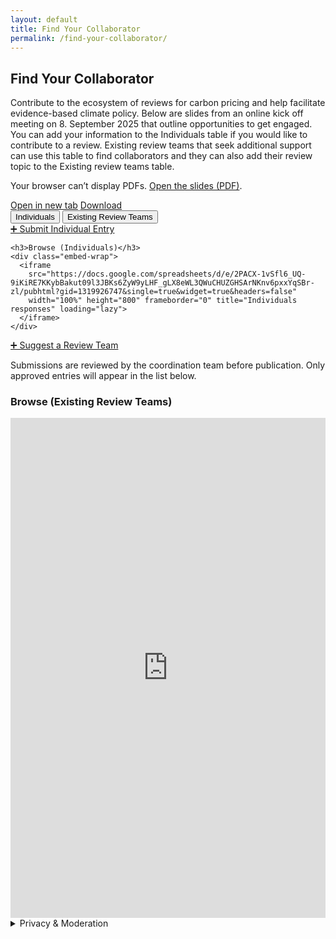 ```yaml
---
layout: default
title: Find Your Collaborator
permalink: /find-your-collaborator/
---
```


<section class="fycollab">
  <h2>Find Your Collaborator</h2>
  <p>Contribute to the ecosystem of reviews for carbon pricing and help facilitate evidence-based climate policy. Below are slides from an online kick off meeting on 8. September 2025 that outline opportunities to get engaged. You can add your information to the Individuals table if you would like to contribute to a review. Existing review teams that seek additional support can use this table to find collaborators and they can also add their review topic to the Existing review teams table.</p>

  <!-- SLIDE DECK (PDF) -->
<div class="slide-wrap">
  <div class="slide-aspect">
    <object
      data="{{ '/assets/slides/contributing.pdf#page=1&zoom=page-fit&toolbar=0&navpanes=0' | relative_url }}"
      type="application/pdf"
      aria-label="Contributing to the ecosystem of reviews - slide deck">
      <p>Your browser can’t display PDFs. <a href="{{ '/assets/slides/contributing.pdf' | relative_url }}" target="_blank" rel="noopener">Open the slides (PDF)</a>.</p>
    </object>
  </div>

  <!-- Optional quick actions -->
  <div class="slide-actions">
    <a class="btn" href="{{ '/assets/slides/contributing.pdf' | relative_url }}" target="_blank" rel="noopener">Open in new tab</a>
    <a class="btn ghost" href="{{ '/assets/slides/contributing.pdf' | relative_url }}" download>Download</a>
  </div>
</div>

  <div class="tabs">
    <button class="tab-btn active" data-target="#tab-individuals">Individuals</button>
    <button class="tab-btn" data-target="#tab-teams">Existing Review Teams</button>
  </div>

  <!-- INDIVIDUALS TAB -->
  <div id="tab-individuals" class="tab-panel active">
    <div class="cta">
      <a class="btn" href="https://docs.google.com/forms/d/e/1FAIpQLSdk3hVpg7Xika-25qbiVxPHvIURtBxer2eHI7tvnoiahlWE9w/viewform" target="_blank" rel="noopener">➕ Submit Individual Entry</a>
    </div>

    <h3>Browse (Individuals)</h3>
    <div class="embed-wrap">
      <iframe
        src="https://docs.google.com/spreadsheets/d/e/2PACX-1vSfl6_UQ-9iKiRE7KKybBakut09l3JBKs6ZyW9yLHF_gLX8eWL3QWuCHUZGHSArNKnv6pxxYqSBr-zl/pubhtml?gid=1319926747&single=true&widget=true&headers=false"
        width="100%" height="800" frameborder="0" title="Individuals responses" loading="lazy">
      </iframe>
    </div>
  </div>

<!-- TEAMS TAB -->
<div id="tab-teams" class="tab-panel">
  <div class="cta">
    <a class="btn" href="https://docs.google.com/forms/d/e/1FAIpQLSfkB3p6XHlIfSkKmkUlERPZfphFM6U3jwWs07GpFv0NRxmN1A/viewform" target="_blank" rel="noopener">➕ Suggest a Review Team</a>
    <p class="note">
      Submissions are reviewed by the coordination team before publication.  
      Only approved entries will appear in the list below.
    </p>
  </div>

  <h3>Browse (Existing Review Teams)</h3>
  <div class="embed-wrap">
    <iframe
      src="https://docs.google.com/spreadsheets/d/e/2PACX-1vRRic6UZPRcVK2qTsxcA-x6cuayZCfsoPhaaJKL9-IZ-grFKus5XOBjkQT3At6i-wkonQPXYB70Oaw9/pubhtml?widget=true&amp;headers=false"
      width="100%" height="800" frameborder="0" title="Teams responses" loading="lazy">
    </iframe>
  </div>
</div>

  <details class="privacy">
    <summary>Privacy & Moderation</summary>
    <p>By submitting, you consent to display of the information you provide on this page. Please avoid sharing sensitive personal data. If you want an entry edited or removed, contact <strong>Stephan Bruns</strong> <a href="mailto:stephan.bruns@uhasselt.be">stephan.bruns@uhasselt.be</a> and/or <strong>Jan Minx</strong> <a href="mailto:jan.minx@pik-potsdam.de">jan.minx@pik-potsdam.de</a>.</p>
  </details>
</section>

<script>
  // Simple tabs
  document.addEventListener('DOMContentLoaded', function () {
    const btns = document.querySelectorAll('.tab-btn');
    const panels = document.querySelectorAll('.tab-panel');
    btns.forEach(btn => {
      btn.addEventListener('click', () => {
        btns.forEach(b => b.classList.remove('active'));
        panels.forEach(p => p.classList.remove('active'));
        btn.classList.add('active');
        const target = document.querySelector(btn.dataset.target);
        if (target) target.classList.add('active');
      });
    });
  });
</script>
